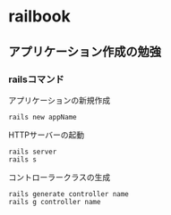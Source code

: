 # railbook

## アプリケーション作成の勉強

### railsコマンド
    
アプリケーションの新規作成  

    rails new appName
  

HTTPサーバーの起動  

    rails server
    rails s

コントローラークラスの生成

    rails generate controller name
    rails g controller name

